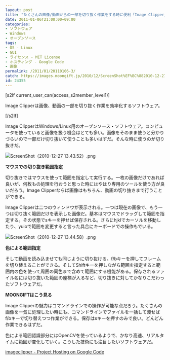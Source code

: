 ```yaml
---
layout: post
title: "たくさんの画像/動画からの一部を切り抜く作業をする時に便利「Image Clipper」"
date: 2011-01-06T21:00:00+09:00
categories:
- ソフトウェア
- Windows
- オープンソース
tags: 
- OS - Linux
- GUI
- ライセンス - MIT License
- ホスティング - Google Code
- 画像
permalink: /2011/01/20110106-3/
catch: https://images.moongift.jp/2010/12/ScreenShot%EF%BC%882010-12-27-13.44.58%EF%BC%89.png
id: 24355
---
```

[s2If current\_user\_can(access\_s2member\_level1)]

Image Clipperは画像、動画の一部を切り抜く作業を効率化するソフトウェア。

[/s2If]  

Image ClipperはWindows/Linux用のオープンソース・ソフトウェア。コンピュータを使っていると画像を扱う機会はとても多い。画像をそのまま使うと分かりづらいので一部だけ切り抜いて使うことも多いはずだ。そんな時に使うのが切り抜きだ。

  

![ScreenShot（2010-12-27 13.43.52）.png](https://images.moongift.jp/2010/12/ScreenShot（2010-12-27-13.43.52）.png)

  

**マウスでの切り抜き範囲指定**

  

切り抜きではマウスを使って範囲を指定して実行する。一枚の画像だけであれば良いが、何枚もの処理を行おうと思った時にはやはり専用のツールを使う方が良いだろう。Image Clipperならば画像はもちろん、動画の切り抜きまで行うことができる。

  
<!--more-->

Image Clipperは二つのウィンドウが表示される。一つは現在の画像で、もう一つは切り抜く範囲だけを表示した画像だ。基本はマウスでドラッグして範囲を指定する。その状態でsキーを押せば保存される。さらにhjklでカーソルを移動したり、yuioで範囲を変更すると言った具合にキーボードでの操作もでいる。

  

![ScreenShot（2010-12-27 13.44.58）.png](https://images.moongift.jp/2010/12/ScreenShot（2010-12-27-13.44.58）.png)

  

**色による範囲指定**

  

そして動画を読み込ませても同じように切り抜ける。f/bキーを押してフレームを切り替えることができる。そしてShiftキーを押しながら範囲を指定すると範囲内の色を使って周囲の同色まで含めて範囲にする機能がある。保存されるファイル名には切り抜いた範囲の座標が入るなど、切り抜きに対してかなりこだわったソフトウェアだ。

  
  
  

**MOONGIFTはこう見る**

  

Image Clipperの魅力はコマンドラインでの操作が可能な点だろう。たくさんの画像を一気に処理したい時にも、コマンドラインでファイルを一括して渡せばf/bキーで切り替えつつ作業ができる。保存はsキーを押すのみで良い。どんどん作業できるはずだ。

  

色による範囲認識部分にはOpenCVを使っているようで、かなり高速、リアルタイムに範囲が変化していく。こうした技術にも注目したいソフトウェアだ。

  

[imageclipper - Project Hosting on Google Code](http://code.google.com/p/imageclipper/)

  
